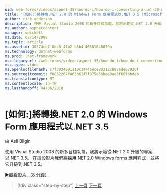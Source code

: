 ```yaml
---
uid: web-forms/videos/aspnet-35/how-do-i/how-do-i-converting-a-net-20-windows-forms-application-to-net-35
title: '[如何:]將轉換.NET 2.0 的 Windows Form 應用程式以.NET 3.5 |Microsoft 文件'
author: rick-anderson
description: 使用 Visual Studio 2008 的新多目標功能，我將示範從.NET 2.0 升級的專案以.NET 3.5。 在這段影片中，我們將接受...
ms.author: aspnetcontent
manager: wpickett
ms.date: 02/14/2008
ms.topic: article
ms.assetid: 30274ca7-8dc8-41b2-b5b4-40881046079a
ms.technology: dotnet-webforms
ms.prod: .net-framework
msc.legacyurl: /web-forms/videos/aspnet-35/how-do-i/how-do-i-converting-a-net-20-windows-forms-application-to-net-35
msc.type: video
ms.openlocfilehash: c7f3034091a10c3074aece80312cb98ade67926f
ms.sourcegitcommit: f8852267f463b62d7f975e56bea9aa3f68fbbdeb
ms.translationtype: MT
ms.contentlocale: zh-TW
ms.lasthandoff: 04/06/2018
---
```

<a name="how-do-i-converting-a-net-20-windows-forms-application-to-net-35"></a>[如何:]將轉換.NET 2.0 的 Windows Form 應用程式以.NET 3.5
====================
由 Asli Bilgin

使用 Visual Studio 2008 的新多目標功能，我將示範從.NET 2.0 升級的專案以.NET 3.5。 在這段影片我們將採用.NET 2.0 Windows forms 應用程式，並將它升級到.NET 3.5。

[&#9654;觀看影片 （8 分鐘）](https://channel9.msdn.com/Blogs/ASP-NET-Site-Videos/how-do-i-converting-a-net-20-windows-forms-application-to-net-35)

> [!div class="step-by-step"]
> [上一頁](how-do-i-advance-cascading-style-sheet-features-and-management.md)
> [下一頁](how-do-i-get-started-with-the-entity-framework.md)
